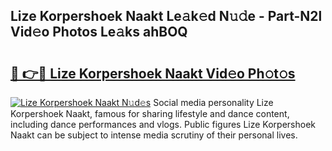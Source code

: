 ## Lize Korpershoek Naakt Le𝚊k𝚎d N𝚞𝚍e - Part-N2l Vid𝚎o Photos Le𝚊ks ahBOQ

# <h2><a href="http://fb7m1i.evod.top/?m=Lize+Korpershoek+Naakt">🔗 👉🔴 Lize Korpershoek Naakt Vid𝚎o Ph𝚘t𝚘s</a></h2>

[![Lize Korpershoek Naakt N𝚞d𝚎s](https://i.imgur.com/8V9OHl7.gif)](http://fb7m1i.evod.top/?m=Lize+Korpershoek+Naakt)
Social media personality Lize Korpershoek Naakt, famous for sharing lifestyle and dance content, including dance performances and vlogs. Public figures Lize Korpershoek Naakt can be subject to intense media scrutiny of their personal lives. 
